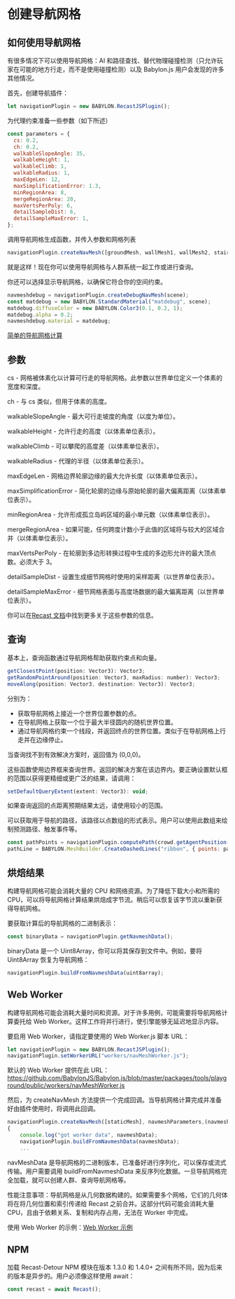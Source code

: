 # 创建导航网格

## 如何使用导航网格

有很多情况下可以使用导航网格：AI 和路径查找、替代物理碰撞检测（只允许玩家在可能的地方行走，而不是使用碰撞检测）以及 Babylon.js 用户会发现的许多其他情况。

首先，创建导航插件：

```javascript
let navigationPlugin = new BABYLON.RecastJSPlugin();
```

为代理约束准备一些参数（如下所述）

```javascript
const parameters = {
  cs: 0.2,
  ch: 0.2,
  walkableSlopeAngle: 35,
  walkableHeight: 1,
  walkableClimb: 1,
  walkableRadius: 1,
  maxEdgeLen: 12,
  maxSimplificationError: 1.3,
  minRegionArea: 8,
  mergeRegionArea: 20,
  maxVertsPerPoly: 6,
  detailSampleDist: 6,
  detailSampleMaxError: 1,
};
```

调用导航网格生成函数，并传入参数和网格列表

```javascript
navigationPlugin.createNavMesh([groundMesh, wallMesh1, wallMesh2, stair1, stair2], parameters);
```

就是这样！现在你可以使用导航网格与人群系统一起工作或进行查询。

你还可以选择显示导航网格，以确保它符合你的空间约束。

```javascript
navmeshdebug = navigationPlugin.createDebugNavMesh(scene);
const matdebug = new BABYLON.StandardMaterial("matdebug", scene);
matdebug.diffuseColor = new BABYLON.Color3(0.1, 0.2, 1);
matdebug.alpha = 0.2;
navmeshdebug.material = matdebug;
```

[简单的导航网格计算](https://playground.babylonjs.com/#KVQP83#0)

## 参数

cs - 网格被体素化以计算可行走的导航网格。此参数以世界单位定义一个体素的宽度和深度。

ch - 与 cs 类似，但用于体素的高度。

walkableSlopeAngle - 最大可行走坡度的角度（以度为单位）。

walkableHeight - 允许行走的高度（以体素单位表示）。

walkableClimb - 可以攀爬的高度差（以体素单位表示）。

walkableRadius - 代理的半径（以体素单位表示）。

maxEdgeLen - 网格边界轮廓边缘的最大允许长度（以体素单位表示）。

maxSimplificationError - 简化轮廓的边缘与原始轮廓的最大偏离距离（以体素单位表示）。

minRegionArea - 允许形成孤立岛屿区域的最小单元数（以体素单位表示）。

mergeRegionArea - 如果可能，任何跨度计数小于此值的区域将与较大的区域合并（以体素单位表示）。

maxVertsPerPoly - 在轮廓到多边形转换过程中生成的多边形允许的最大顶点数。必须大于 3。

detailSampleDist - 设置生成细节网格时使用的采样距离（以世界单位表示）。

detailSampleMaxError - 细节网格表面与高度场数据的最大偏离距离（以世界单位表示）。

你可以在[Recast 文档](https://recastnav.com/structrcConfig.html)中找到更多关于这些参数的信息。

## 查询

基本上，查询函数通过导航网格帮助获取约束点和向量。

```javascript
getClosestPoint(position: Vector3): Vector3;
getRandomPointAround(position: Vector3, maxRadius: number): Vector3;
moveAlong(position: Vector3, destination: Vector3): Vector3;
```

分别为：

* 获取导航网格上接近一个世界位置参数的点。 
* 在导航网格上获取一个位于最大半径圆内的随机世界位置。 
* 通过导航网格约束一个线段，并返回终点的世界位置。类似于在导航网格上行走并在边缘停止。 

当查询找不到有效解决方案时，返回值为 (0,0,0)。

这些函数使用边界框来查询世界。返回的解决方案在该边界内。要正确设置默认框的范围以获得更精细或更广泛的结果，请调用：

```javascript
setDefaultQueryExtent(extent: Vector3): void;
```

如果查询返回的点距离预期结果太远，请使用较小的范围。

可以获取用于导航的路径，该路径以点数组的形式表示。用户可以使用此数组来绘制预测路径、触发事件等。

```javascript
const pathPoints = navigationPlugin.computePath(crowd.getAgentPosition(agent), navigationPlugin.getClosestPoint(destinationPoint));
pathLine = BABYLON.MeshBuilder.CreateDashedLines("ribbon", { points: pathPoints, updatable: true, instance: pathLine }, scene);
```

## 烘焙结果

构建导航网格可能会消耗大量的 CPU 和网络资源。为了降低下载大小和所需的 CPU，可以将导航网格计算结果烘焙成字节流。稍后可以恢复该字节流以重新获得导航网格。

要获取计算后的导航网格的二进制表示：

```javascript
const binaryData = navigationPlugin.getNavmeshData();
```

binaryData 是一个 Uint8Array，你可以将其保存到文件中。例如，要将 Uint8Array 恢复为导航网格：

```javascript
navigationPlugin.buildFromNavmeshData(uint8array);
```

## Web Worker

构建导航网格可能会消耗大量时间和资源。对于许多用例，可能需要将导航网格计算委托给 Web Worker。这样工作将并行进行，使引擎能够无延迟地显示内容。

要启用 Web Worker，请指定要使用的 Web Worker.js 脚本 URL：

```javascript
let navigationPlugin = new BABYLON.RecastJSPlugin();
navigationPlugin.setWorkerURL("workers/navMeshWorker.js");
```

默认的 Web Worker 提供在此 URL：https://github.com/BabylonJS/Babylon.js/blob/master/packages/tools/playground/public/workers/navMeshWorker.js

然后，为 createNavMesh 方法提供一个完成回调。当导航网格计算完成并准备好由插件使用时，将调用此回调。

```javascript
navigationPlugin.createNavMesh([staticMesh], navmeshParameters,(navmeshData) =>
{
    console.log("got worker data", navmeshData);
    navigationPlugin.buildFromNavmeshData(navmeshData);
    ...
```

navMeshData 是导航网格的二进制版本，已准备好进行序列化，可以保存或流式传输。用户需要调用 buildFromNavmeshData 来反序列化数据。一旦导航网格完全加载，就可以创建人群、查询导航网格等。

性能注意事项：导航网格是从几何数据构建的。如果需要多个网格，它们的几何体将在将几何位置和索引传递给 Recast 之前合并。这部分代码可能会消耗大量 CPU，且由于依赖关系、复制和内存占用，无法在 Worker 中完成。

使用 Web Worker 的示例：[Web Worker 示例](https://playground.babylonjs.com/#TN7KNN#2)

## NPM

加载 Recast-Detour NPM 模块在版本 1.3.0 和 1.4.0+ 之间有所不同，因为后来的版本是异步的。用户必须像这样使用 await：

```javascript
const recast = await Recast();
```
